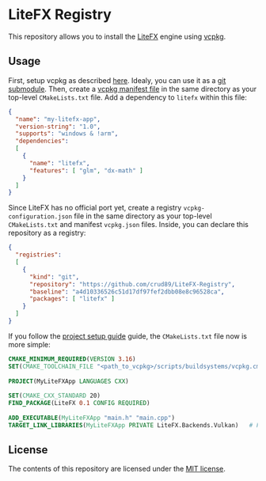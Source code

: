 # LiteFX Registry

This repository allows you to install the [LiteFX](https://litefx.crudolph.io/) engine using [vcpkg](https://www.vcpkg.io).

## Usage

First, setup vcpkg as described [here](https://github.com/microsoft/vcpkg#using-vcpkg-with-cmake). Idealy, you can use it as a [git submodule](https://git-scm.com/book/en/v2/Git-Tools-Submodules). Then, create a [vcpkg manifest file](https://vcpkg.readthedocs.io/en/latest/specifications/manifests/) in the same directory as your top-level `CMakeLists.txt` file. Add a dependency to `litefx` within this file:

```json
{
  "name": "my-litefx-app",
  "version-string": "1.0",
  "supports": "windows & !arm",
  "dependencies":
  [
    {
      "name": "litefx",
      "features": [ "glm", "dx-math" ]
    }
  ]
}
```

Since LiteFX has no official port yet, create a registry `vcpkg-configuration.json` file in the same directory as your top-level `CMakeLists.txt` and manifest `vcpkg.json` files. Inside, you can declare this repository as a registry:

```json
{
  "registries":
  [
    {
      "kind": "git",
      "repository": "https://github.com/crud89/LiteFX-Registry",
      "baseline": "a4d10336526c51d17df97fef2dbb08e8c96528ca",
      "packages": [ "litefx" ]
    }
  ]
}
```

If you follow the [project setup guide](https://litefx.crudolph.io/docs/md_docs_tutorials_project_setup.html#autotoc_md3) guide, the `CMakeLists.txt` file now is more simple:

```cmake
CMAKE_MINIMUM_REQUIRED(VERSION 3.16)
SET(CMAKE_TOOLCHAIN_FILE "<path_to_vcpkg>/scripts/buildsystems/vcpkg.cmake")
 
PROJECT(MyLiteFXApp LANGUAGES CXX)
 
SET(CMAKE_CXX_STANDARD 20)
FIND_PACKAGE(LiteFX 0.1 CONFIG REQUIRED)
 
ADD_EXECUTABLE(MyLiteFXApp "main.h" "main.cpp")
TARGET_LINK_LIBRARIES(MyLiteFXApp PRIVATE LiteFX.Backends.Vulkan)   # For the DirectX 12 target use: LiteFX.Backends.DirectX12. You can also add both targets here.
```

## License

The contents of this repository are licensed under the [MIT license](./LICENSE).
